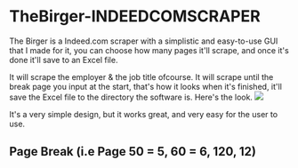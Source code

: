 # TheBirger-INDEEDCOMSCRAPER

The Birger is a Indeed.com scraper with a simplistic and easy-to-use GUI that I made for it, you can choose how many pages it'll scrape, and once it's done it'll save to an Excel file.

It will scrape the employer & the job title ofcourse. It will scrape until the break page you input at the start, that's how it looks when it's finished, it'll save the Excel file to the directory the software is.
Here's the look. <img src="https://i.imgur.com/0sRqKaB.png"> </img>

It's a very simple design, but it works great, and very easy for the user to use.

<h2> Page Break (i.e Page 50 = 5, 60 = 6, 120, 12)
